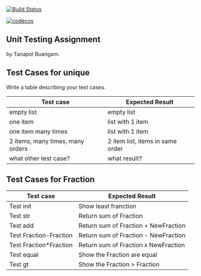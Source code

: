 [![Build Status](https://travis-ci.com/your_acctid/demo-pyci.svg?branch=master)](https://travis-ci.com/your_acctid/demo-pyci)


[![codecov](https://codecov.io/gh/KOngTNP/unittesting-KOngTNP/branch/master/graph/badge.svg)](https://codecov.io/gh/KOngTNP/unittesting-KOngTNP)

## Unit Testing Assignment

by Tanapol Buangam.


## Test Cases for unique

Write a table describing your test cases.

| Test case              |  Expected Result    |
|------------------------|---------------------|
| empty list             |  empty list         |
| one item               |  list with 1 item   |
| one item many times    |  list with 1 item   |
| 2 items, many times, many orders | 2 item list, items in same order  |
| what other test case?  |  what result?       |


## Test Cases for Fraction
| Test case              |  Expected Result    |
|-------------------------|-----------------------------------|
| Test init               |  Show least franction                    |
| Test str                |  Return sum of Fraction                |
| Test add                |  Return sum of Fraction + NewFraction                |
| Test Fraction-Fraction  | Return sum of Fraction - NewFraction |
| Test Fraction*Fraction  | Return sum of Fraction x NewFraction                  |
| Test equal              |  Show the Fraction are equal            |
| Test gt                 |  Show the Fraction > Fraction                    |
